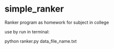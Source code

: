 # simple_ranker
Ranker program as homework for subject in college

use by run in terminal:

python ranker.py data_file_name.txt
